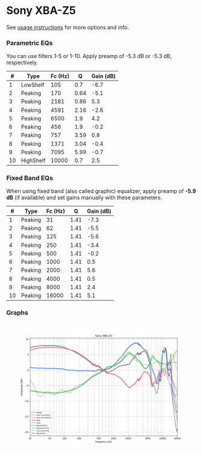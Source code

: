 # Sony XBA-Z5
See [usage instructions](https://github.com/jaakkopasanen/AutoEq#usage) for more options and info.

### Parametric EQs
You can use filters 1-5 or 1-10. Apply preamp of -5.3 dB or -5.3 dB, respectively.

|   # | Type      |   Fc (Hz) |    Q |   Gain (dB) |
|-----|-----------|-----------|------|-------------|
|   1 | LowShelf  |       105 | 0.7  |        -6.7 |
|   2 | Peaking   |       170 | 0.64 |        -5.1 |
|   3 | Peaking   |      2181 | 0.86 |         5.3 |
|   4 | Peaking   |      4591 | 2.16 |        -2.6 |
|   5 | Peaking   |      6500 | 1.9  |         4.2 |
|   6 | Peaking   |       456 | 1.9  |        -0.2 |
|   7 | Peaking   |       757 | 3.59 |         0.8 |
|   8 | Peaking   |      1371 | 3.04 |        -0.4 |
|   9 | Peaking   |      7095 | 5.99 |        -0.7 |
|  10 | HighShelf |     10000 | 0.7  |         2.5 |

### Fixed Band EQs
When using fixed band (also called graphic) equalizer, apply preamp of **-5.9 dB** (if available) and set gains manually with these parameters.

|   # | Type    |   Fc (Hz) |    Q |   Gain (dB) |
|-----|---------|-----------|------|-------------|
|   1 | Peaking |        31 | 1.41 |        -7.3 |
|   2 | Peaking |        62 | 1.41 |        -5.5 |
|   3 | Peaking |       125 | 1.41 |        -5.6 |
|   4 | Peaking |       250 | 1.41 |        -3.4 |
|   5 | Peaking |       500 | 1.41 |        -0.2 |
|   6 | Peaking |      1000 | 1.41 |         0.5 |
|   7 | Peaking |      2000 | 1.41 |         5.6 |
|   8 | Peaking |      4000 | 1.41 |         0.5 |
|   9 | Peaking |      8000 | 1.41 |         2.4 |
|  10 | Peaking |     16000 | 1.41 |         5.1 |

### Graphs
![](./Sony%20XBA-Z5.png)
